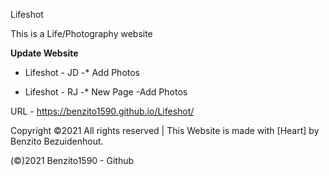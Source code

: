 Lifeshot

This is a Life/Photography website

**Update Website**
- Lifeshot - JD
 -* Add Photos

- Lifeshot - RJ
 -* New Page
   -Add Photos

URL - https://benzito1590.github.io/Lifeshot/
 
Copyright ©2021 All rights reserved | This Website is made with [Heart] by Benzito Bezuidenhout.

(©)2021 Benzito1590 - Github